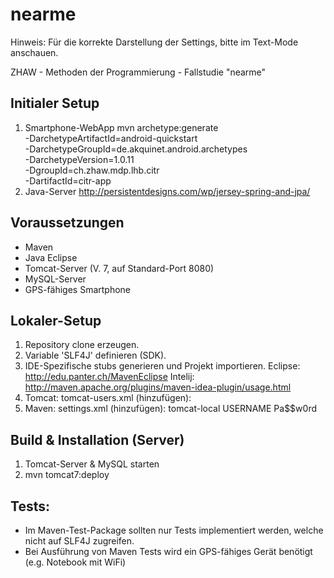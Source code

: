 nearme
=====
Hinweis: Für die korrekte Darstellung der Settings, bitte im Text-Mode anschauen.

ZHAW - Methoden der Programmierung - Fallstudie "nearme"

Initialer Setup
----------------
1. Smartphone-WebApp
mvn archetype:generate \
  -DarchetypeArtifactId=android-quickstart \
  -DarchetypeGroupId=de.akquinet.android.archetypes \
  -DarchetypeVersion=1.0.11 \
  -DgroupId=ch.zhaw.mdp.lhb.citr \
  -DartifactId=citr-app
2. Java-Server
http://persistentdesigns.com/wp/jersey-spring-and-jpa/

Voraussetzungen
----------------
- Maven 
- Java Eclipse
- Tomcat-Server  (V. 7, auf Standard-Port 8080)
- MySQL-Server
- GPS-fähiges Smartphone

Lokaler-Setup
----------------
1. Repository clone erzeugen.
2. Variable 'SLF4J' definieren (SDK).
3. IDE-Spezifische stubs generieren und Projekt importieren.
    Eclipse: http://edu.panter.ch/MavenEclipse
    Intelij: http://maven.apache.org/plugins/maven-idea-plugin/usage.html
4. Tomcat: tomcat-users.xml (hinzufügen):
   <role rolename="manager-script"/>
   <user username="USERNAME" password="Pa$$w0rd" roles="manager-script"/>
5. Maven: settings.xml (hinzufügen):
    <servers>
     <server>
      <id>tomcat-local</id>
      <username>USERNAME</username>
      <password>Pa$$w0rd</password>
    </server>  
  </servers>

Build & Installation (Server)
----------------
1. Tomcat-Server & MySQL starten
2. mvn tomcat7:deploy

Tests:
----------------
- Im Maven-Test-Package sollten nur Tests implementiert werden, welche nicht auf SLF4J zugreifen.
- Bei Ausführung von Maven Tests wird ein GPS-fähiges Gerät benötigt (e.g. Notebook mit WiFi)



